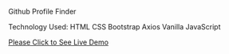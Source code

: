 Github Profile Finder


Technology Used:
HTML
CSS
Bootstrap
Axios
Vanilla JavaScript

<a href="https://rayetun.github.io/github-profile-finder/" rel="nofollow" target="_blank">Please Click to See Live Demo</a>

